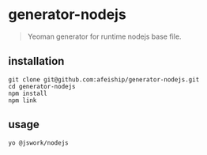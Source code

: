 # generator-nodejs
> Yeoman generator for runtime nodejs base file.

## installation
```shell
git clone git@github.com:afeiship/generator-nodejs.git
cd generator-nodejs
npm install
npm link
```

## usage
```shell
yo @jswork/nodejs
```
